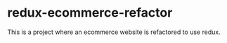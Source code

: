 # redux-ecommerce-refactor
This is a project where an ecommerce website is refactored to use redux.
